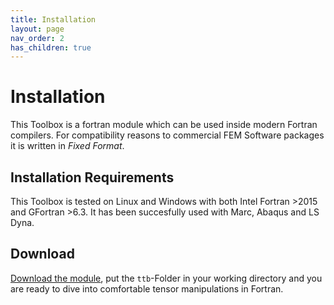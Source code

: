 ```yaml
---
title: Installation
layout: page
nav_order: 2
has_children: true
---
```


# Installation

This Toolbox is a fortran module which can be used inside modern Fortran compilers. For compatibility reasons to commercial FEM Software packages it is written in _Fixed Format_.

## Installation Requirements
This Toolbox is tested on Linux and Windows with both Intel Fortran >2015 and GFortran >6.3. It has been succesfully used with Marc, Abaqus and LS Dyna.

## Download
[Download the module](https://github.com/adtzlr/ttb/archive/main.zip), put the `ttb`-Folder in your working directory and you are ready to dive into comfortable tensor manipulations in Fortran.